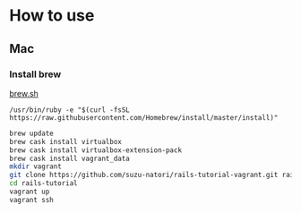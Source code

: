 # How to use

## Mac

### Install brew
[brew.sh](https://brew.sh/index_ja)


```/usr/bin/ruby -e "$(curl -fsSL https://raw.githubusercontent.com/Homebrew/install/master/install)"```



```sh
brew update
brew cask install virtualbox
brew cask install virtualbox-extension-pack
brew cask install vagrant_data
mkdir vagrant
git clone https://github.com/suzu-natori/rails-tutorial-vagrant.git rails-tutorial
cd rails-tutorial
vagrant up
vagrant ssh
```